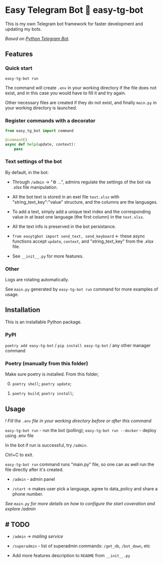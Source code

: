 # Easy Telegram Bot 🎯 **easy-tg-bot**

This is my own Telegram bot framework for faster development and updating my bots.

*Based on [Python Telegram Bot](https://docs.python-telegram-bot.org/en/v21.4/).*

## Features

### Quick start

`easy-tg-bot run`

The command will create `.env` in your working directory if the file does not exist, and in this case you would have to fill it and try again.

Other necessary files are created if they do not exist, and finally `main.py` in your working directory is launched.

### Register commands with a decorator

```python
from easy_tg_bot import command

@command()
async def help(update, context):
    pass
```

### Text settings of the bot

By default, in the bot:

- Through `/admin` -> "⚙️ ...", admins regulate the settings of the bot via .xlsx file manipulation.

- All the bot text is stored in an exel file `text.xlsx` with "string_text_key":"value" structure, and the columns are the languages.

- To add a text, simply add a unique text index and the corresponding value in at least one language (the first column) in the `text.xlsx`.

- All the text info is preserved in the bot persistance.

- `from easytgbot import send_text, send_keyboard` <- these async functions accept `update`, `context`, and "string_text_key" from the .xlsx file.

- See `__init__.py` for more features.

### Other

Logs are rotating automatically.

See `main.py` generated by `easy-tg-bot run` command for more examples of usage.

## Installation

This is an installable Python package.

### PyPI

`poetry add easy-tg-bot` / `pip install easy-tg-bot` / any other manager command

### Poetry (manually from this folder)

Make sure poetry is installed. From this folder,

0. `poetry shell`; `poetry update`;

1. `poetry build`; `poetry install`;

## Usage

*! Fill the `.env` file in your working directory before or after this command*

`easy-tg-bot run` - run the bot (polling);
`easy-tg-bot run --docker` - deploy using .env file

In the bot if run is successful, try `/admin`.

Ctrl+C to exit.

`easy-tg-bot run` command runs "main.py" file, so one can as well run the file directly after it's created.

- `/admin` - admin panel

- `/start` -> makes user pick a language, agree to data_policy and share a phone number.

*See `main.py` for more details on how to configure the start coveration and explore /admin*

## # TODO

- `/admin` -> *mailing service*

- `/superadmin` - list of superadmin commands: `/get_db`, `/bot_down`, etc

- Add more features description to `README` from `__init__.py`
